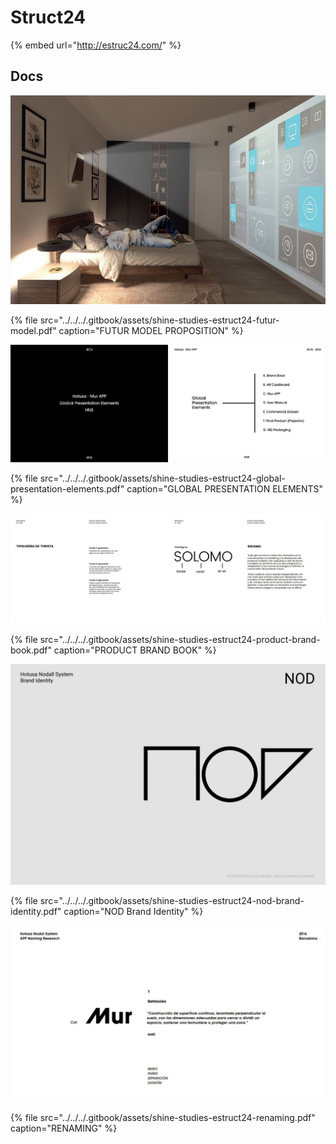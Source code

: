 # Struct24

{% embed url="http://estruc24.com/" %}

## Docs

![](../../../.gitbook/assets/shine-studies-estruct24-futur-model.jpg)

{% file src="../../../.gitbook/assets/shine-studies-estruct24-futur-model.pdf" caption="FUTUR MODEL PROPOSITION" %}







![](../../../.gitbook/assets/shine-studies-estruct24-global-presentation-elements.jpg)

{% file src="../../../.gitbook/assets/shine-studies-estruct24-global-presentation-elements.pdf" caption="GLOBAL PRESENTATION ELEMENTS" %}





![](../../../.gitbook/assets/shine-studies-estruct24-product-brand-book.jpg)

{% file src="../../../.gitbook/assets/shine-studies-estruct24-product-brand-book.pdf" caption="PRODUCT BRAND BOOK" %}





![](../../../.gitbook/assets/shine-studies-estruct24-nod-brand-identity.jpg)

{% file src="../../../.gitbook/assets/shine-studies-estruct24-nod-brand-identity.pdf" caption="NOD Brand Identity" %}





![](../../../.gitbook/assets/shine-studies-estruct24-renaming.jpg)

{% file src="../../../.gitbook/assets/shine-studies-estruct24-renaming.pdf" caption="RENAMING" %}

